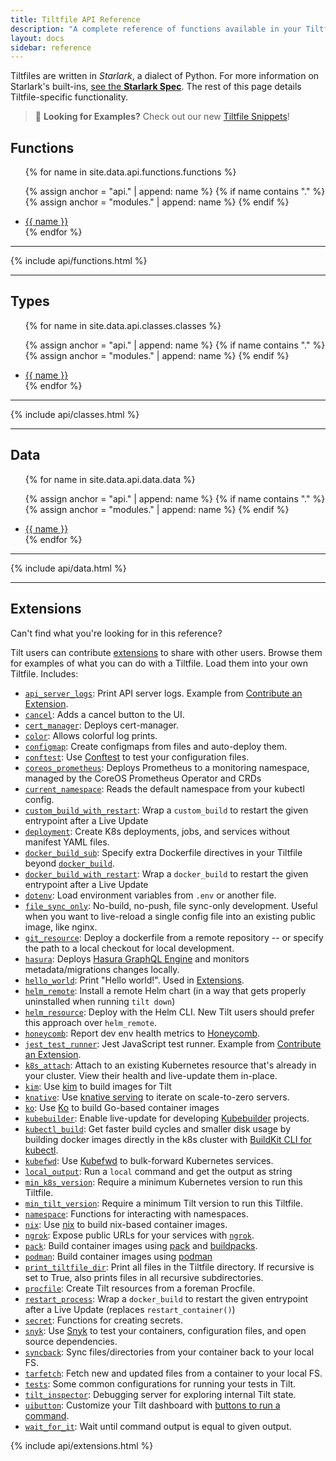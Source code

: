 ```yaml
---
title: Tiltfile API Reference
description: "A complete reference of functions available in your Tiltfile."
layout: docs
sidebar: reference
---
```


Tiltfiles are written in _Starlark_, a dialect of Python. For more information on Starlark's built-ins, [see the **Starlark Spec**](https://github.com/bazelbuild/starlark/blob/master/spec.md). The rest of this page details Tiltfile-specific functionality.

> 👀 **Looking for Examples?**
> Check out our new [Tiltfile Snippets](/snippets.html)!

## Functions

<ul>
{% for name in site.data.api.functions.functions %}

{% assign anchor = "api." | append: name %}
{% if name contains "." %}
  {% assign anchor = "modules." | append: name %}
{% endif %}

<li><a href="#{{anchor}}">{{ name }}</a></li>
{% endfor %}
</ul>

---

{% include api/functions.html %}

---

## Types

<ul>
{% for name in site.data.api.classes.classes %}

{% assign anchor = "api." | append: name %}
{% if name contains "." %}
  {% assign anchor = "modules." | append: name %}
{% endif %}
  
<li><a href="#{{anchor}}">{{ name }}</a></li>
{% endfor %}
</ul>

---

{% include api/classes.html %}

---

## Data

<ul>
{% for name in site.data.api.data.data %}

{% assign anchor = "api." | append: name %}
{% if name contains "." %}
  {% assign anchor = "modules." | append: name %}
{% endif %}

<li><a href="#{{anchor}}">{{ name }}</a></li>
{% endfor %}
</ul>

---

{% include api/data.html %}

---

## Extensions

Can't find what you're looking for in this reference?

Tilt users can contribute [extensions](extensions.html) to share with other users. Browse them for
examples of what you can do with a Tiltfile. Load them into your own Tiltfile. Includes:

- [`api_server_logs`](https://github.com/tilt-dev/tilt-extensions/tree/master/api_server_logs): Print API server logs. Example from [Contribute an Extension](https://docs.tilt.dev/contribute_extension.html).
- [`cancel`](https://github.com/tilt-dev/tilt-extensions/tree/master/cancel): Adds a cancel button to the UI.
- [`cert_manager`](https://github.com/tilt-dev/tilt-extensions/tree/master/cert_manager): Deploys cert-manager.
- [`color`](https://github.com/tilt-dev/tilt-extensions/tree/master/color): Allows colorful log prints.
- [`configmap`](https://github.com/tilt-dev/tilt-extensions/tree/master/configmap): Create configmaps from files and auto-deploy them.
- [`conftest`](https://github.com/tilt-dev/tilt-extensions/tree/master/conftest): Use [Conftest](https://www.conftest.dev/) to test your configuration files.
- [`coreos_prometheus`](https://github.com/tilt-dev/tilt-extensions/tree/master/coreos_prometheus): Deploys Prometheus to a monitoring namespace, managed by the CoreOS Prometheus Operator and CRDs
- [`current_namespace`](https://github.com/tilt-dev/tilt-extensions/tree/master/current_namespace): Reads the default namespace from your kubectl config.
- [`custom_build_with_restart`](https://github.com/tilt-dev/tilt-extensions/tree/master/restart_process): Wrap a `custom_build` to restart the given entrypoint after a Live Update
- [`deployment`](https://github.com/tilt-dev/tilt-extensions/tree/master/deployment): Create K8s deployments, jobs, and services without manifest YAML files.
- [`docker_build_sub`](https://github.com/tilt-dev/tilt-extensions/tree/master/docker_build_sub): Specify extra Dockerfile directives in your Tiltfile beyond [`docker_build`](https://docs.tilt.dev/api.html#api.docker_build).
- [`docker_build_with_restart`](https://github.com/tilt-dev/tilt-extensions/tree/master/restart_process): Wrap a `docker_build` to restart the given entrypoint after a Live Update
- [`dotenv`](https://github.com/tilt-dev/tilt-extensions/tree/master/dotenv): Load environment variables from `.env` or another file.
- [`file_sync_only`](https://github.com/tilt-dev/tilt-extensions/tree/master/file_sync_only): No-build, no-push, file sync-only development. Useful when you want to live-reload a single config file into an existing public image, like nginx.
- [`git_resource`](https://github.com/tilt-dev/tilt-extensions/tree/master/git_resource): Deploy a dockerfile from a remote repository -- or specify the path to a local checkout for local development.
- [`hasura`](https://github.com/tilt-dev/tilt-extensions/tree/master/hasura): Deploys [Hasura GraphQL Engine](https://hasura.io/) and monitors metadata/migrations changes locally.
- [`hello_world`](https://github.com/tilt-dev/tilt-extensions/tree/master/hello_world): Print "Hello world!". Used in [Extensions](https://docs.tilt.dev/extensions.html).
- [`helm_remote`](https://github.com/tilt-dev/tilt-extensions/tree/master/helm_remote): Install a remote Helm chart (in a way that gets properly uninstalled when running `tilt down`)
- [`helm_resource`](/helm_resource): Deploy with the Helm CLI. New Tilt users should prefer this approach over `helm_remote`.
- [`honeycomb`](https://github.com/tilt-dev/tilt-extensions/tree/master/honeycomb): Report dev env health metrics to [Honeycomb](https://honeycomb.io).
- [`jest_test_runner`](https://github.com/tilt-dev/tilt-extensions/tree/master/jest_test_runner): Jest JavaScript test runner. Example from [Contribute an Extension](https://docs.tilt.dev/contribute_extension.html).
- [`k8s_attach`](https://github.com/tilt-dev/tilt-extensions/tree/master/k8s_attach): Attach to an existing Kubernetes resource that's already in your cluster. View their health and live-update them in-place.
- [`kim`](https://github.com/tilt-dev/tilt-extensions/tree/master/kim): Use [kim](https://github.com/rancher/kim) to build images for Tilt
- [`knative`](https://github.com/tilt-dev/tilt-extensions/tree/master/knative): Use [knative serving](https://knative.dev/docs/serving/) to iterate on scale-to-zero servers.
- [`ko`](https://github.com/tilt-dev/tilt-extensions/tree/master/ko): Use [Ko](https://github.com/google/ko) to build Go-based container images
- [`kubebuilder`](https://github.com/tilt-dev/tilt-extensions/tree/master/kubebuilder): Enable live-update for developing [Kubebuilder](https://github.com/kubernetes-sigs/kubebuilder) projects.
- [`kubectl_build`](https://github.com/tilt-dev/tilt-extensions/tree/master/kubectl_build): Get faster build cycles and smaller disk usage by building docker images directly in the k8s cluster with [BuildKit CLI for kubectl](https://github.com/vmware-tanzu/buildkit-cli-for-kubectl).
- [`kubefwd`](https://github.com/tilt-dev/tilt-extensions/tree/master/kubefwd):  Use [Kubefwd](https://kubefwd.com/) to bulk-forward Kubernetes services.
- [`local_output`](https://github.com/tilt-dev/tilt-extensions/tree/master/local_output): Run a `local` command and get the output as string
- [`min_k8s_version`](https://github.com/tilt-dev/tilt-extensions/tree/master/min_k8s_version): Require a minimum Kubernetes version to run this Tiltfile.
- [`min_tilt_version`](https://github.com/tilt-dev/tilt-extensions/tree/master/min_tilt_version): Require a minimum Tilt version to run this Tiltfile.
- [`namespace`](https://github.com/tilt-dev/tilt-extensions/tree/master/namespace): Functions for interacting with namespaces.
- [`nix`](https://github.com/tilt-dev/tilt-extensions/tree/master/nix): Use [nix](https://nixos.org/guides/install-nix.html) to build nix-based container images.
- [`ngrok`](https://github.com/tilt-dev/tilt-extensions/tree/master/ngrok): Expose public URLs for your services with [`ngrok`](https://ngrok.com/).
- [`pack`](https://github.com/tilt-dev/tilt-extensions/tree/master/pack): Build container images using [pack](https://buildpacks.io/docs/install-pack/) and [buildpacks](https://buildpacks.io/).
- [`podman`](https://github.com/tilt-dev/tilt-extensions/tree/master/podman): Build container images using [podman](https://podman.io)
- [`print_tiltfile_dir`](https://github.com/tilt-dev/tilt-extensions/tree/master/print_tiltfile_dir): Print all files in the Tiltfile directory. If recursive is set to True, also prints files in all recursive subdirectories.
- [`procfile`](https://github.com/tilt-dev/tilt-extensions/tree/master/procfile): Create Tilt resources from a foreman Procfile.
- [`restart_process`](https://github.com/tilt-dev/tilt-extensions/tree/master/restart_process): Wrap a `docker_build` to restart the given entrypoint after a Live Update (replaces `restart_container()`)
- [`secret`](https://github.com/tilt-dev/tilt-extensions/tree/master/secret): Functions for creating secrets.
- [`snyk`](https://github.com/tilt-dev/tilt-extensions/tree/master/snyk): Use [Snyk](https://snyk.io) to test your containers, configuration files, and open source dependencies.
- [`syncback`](https://github.com/tilt-dev/tilt-extensions/tree/master/syncback): Sync files/directories from your container back to your local FS.
- [`tarfetch`](https://github.com/tilt-dev/tilt-extensions/tree/master/tarfetch): Fetch new and updated files from a container to your local FS.
- [`tests`](https://github.com/tilt-dev/tilt-extensions/tree/master/tests): Some common configurations for running your tests in Tilt.
- [`tilt_inspector`](https://github.com/tilt-dev/tilt-extensions/tree/master/tilt_inspector): Debugging server for exploring internal Tilt state.
- [`uibutton`](https://github.com/tilt-dev/tilt-extensions/tree/master/uibutton): Customize your Tilt dashboard with [buttons to run a command](https://blog.tilt.dev/2021/06/21/uibutton.html).
- [`wait_for_it`](https://github.com/tilt-dev/tilt-extensions/tree/master/wait_for_it): Wait until command output is equal to given output.

{% include api/extensions.html %}
